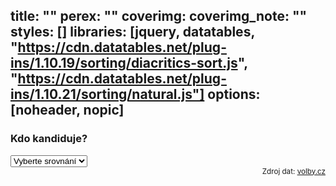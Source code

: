 title: ""
perex: ""
coverimg:
coverimg_note: ""
styles: []
libraries: [jquery, datatables, "https://cdn.datatables.net/plug-ins/1.10.19/sorting/diacritics-sort.js", "https://cdn.datatables.net/plug-ins/1.10.21/sorting/natural.js"]
options: [noheader, nopic]
---

<wide><div id="kandidatky">

<h3 id="pohled">Kdo kandiduje?</h3>

<select id="pohledSelect" required>
  <option value="" disabled selected hidden>Vyberte srovnání</option>
  <option value="kraj">Kraj</option>
  <option value="strana">Strana</option>
  <option value="kraje">Kraje navzájem</option>
  <option value="strany">Strany navzájem</option>
</select>

<div id="secondLevel"></div>

<div id="detail"></div>

<div style="text-align: right;"><small>Zdroj dat: <a href="https://volby.cz/opendata/kz2020/kz2020_opendata.htm">volby.cz</a></small></div>

</div></wide>


